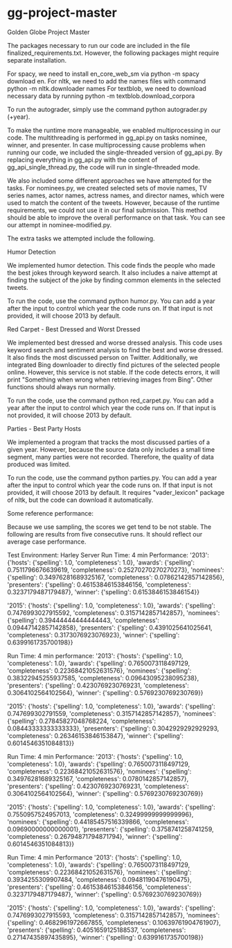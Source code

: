 # gg-project-master
Golden Globe Project Master

The packages necessary to run our code are included in the file finalized_requirements.txt. However, the following packages might require separate installation.

For spacy, we need to install en_core_web_sm via python -m spacy download en.
For nltk, we need to add the names files with command python -m nltk.downloader names
For textblob, we need to download necessary data by running python -m textblob.download_corpora

To run the autograder, simply use the command python autograder.py (+year).

To make the runtime more manageable, we enabled multiprocessing in our code. The multithreading is performed in gg_api.py on tasks nominee, winner, and presenter. In case multiprocessing cause problems when running our code, we included the single-threaded version of gg_api.py. By replacing everything in gg_api.py with the content of gg_api_single_thread.py, the code will run in single-threaded mode.

We also included some different approaches we have attempted for the tasks. For nominees.py, we created selected sets of movie names, TV series names, actor names, actress names, and director names, which were used to match the content of the tweets. However, because of the runtime requirements, we could not use it in our final submission. This method should be able to improve the overall performance on that task. You can see our attempt in nominee-modified.py.

The extra tasks we attempted include the following.

Humor Detection

We implemented humor detection. This code finds the people who made the best jokes through keyword search. It also includes a naive attempt at finding the subject of the joke by finding common elements in the selected tweets.

To run the code, use the command python humor.py. You can add a year after the input to control which year the code runs on. If that input is not provided, it will choose 2013 by default.

 Red Carpet - Best Dressed and Worst Dressed

 We implemented best dressed and worse dressed analysis. This code uses keyword search and sentiment analysis to find the best and worse dressed. It also finds the most discussed person on Twitter. Additionally, we integrated Bing downloader to directly find pictures of the selected people online. However, this service is not stable. If the code detects errors, it will print "Something when wrong when retrieving images from Bing". Other functions should always run normally.

To run the code, use the command python red_carpet.py. You can add a year after the input to control which year the code runs on. If that input is not provided, it will choose 2013 by default.

Parties - Best Party Hosts

We implemented a program that tracks the most discussed parties of a given year. However, because the source data only includes a small time segment, many parties were not recorded. Therefore, the quality of data produced was limited.

To run the code, use the command python parties.py. You can add a year after the input to control which year the code runs on. If that input is not provided, it will choose 2013 by default. It requires "vader_lexicon" package of nltk, but the code can download it automatically.

Some reference performance:

Because we use sampling, the scores we get tend to be not stable. The following are results from five consecutive runs. It should reflect our average case performance.

Test Environment: Harley Server
Run Time: 4 min
Performance:
'2013': {'hosts': {'spelling': 1.0, 'completeness': 1.0}, 'awards': {'spelling': 0.7511796676639619, 'completeness': 0.25270270270270273}, 'nominees': {'spelling': 0.34976281689325167, 'completeness': 0.07862142857142856}, 'presenters': {'spelling': 0.46153846153846156, 'completeness': 0.3237179487179487}, 'winner': {'spelling': 0.6153846153846154}}

'2015': {'hosts': {'spelling': 1.0, 'completeness': 1.0}, 'awards': {'spelling': 0.7476993027915592, 'completeness': 0.3157142857142857}, 'nominees': {'spelling': 0.39444444444444443, 'completeness': 0.09447142857142858}, 'presenters': {'spelling': 0.4391025641025641, 'completeness': 0.3173076923076923}, 'winner': {'spelling': 0.6399161735700198}}

Run Time: 4 min
performance:
'2013': {'hosts': {'spelling': 1.0, 'completeness': 1.0}, 'awards': {'spelling': 0.7650073118497129, 'completeness': 0.22368421052631576}, 'nominees': {'spelling': 0.38322945255937585, 'completeness': 0.09643095238095238}, 'presenters': {'spelling': 0.4230769230769231, 'completeness': 0.3064102564102564}, 'winner': {'spelling': 0.5769230769230769}}

'2015': {'hosts': {'spelling': 1.0, 'completeness': 1.0}, 'awards': {'spelling': 0.747699302791559, 'completeness': 0.3157142857142857}, 'nominees': {'spelling': 0.27845827048768224, 'completeness': 0.08443333333333333}, 'presenters': {'spelling': 0.3042929292929293, 'completeness': 0.26346153846153847}, 'winner': {'spelling': 0.6014546351084813}}

Run Time: 4 min
Performance:
'2013': {'hosts': {'spelling': 1.0, 'completeness': 1.0}, 'awards': {'spelling': 0.7650073118497129, 'completeness': 0.22368421052631576}, 'nominees': {'spelling': 0.34976281689325167, 'completeness': 0.0780142857142857}, 'presenters': {'spelling': 0.4230769230769231, 'completeness': 0.3064102564102564}, 'winner': {'spelling': 0.5769230769230769}}

'2015': {'hosts': {'spelling': 1.0, 'completeness': 1.0}, 'awards': {'spelling': 0.7550957524957013, 'completeness': 0.32499999999999996}, 'nominees': {'spelling': 0.44185457516339866, 'completeness': 0.09690000000000001}, 'presenters': {'spelling': 0.3758741258741259, 'completeness': 0.26794871794871794}, 'winner': {'spelling': 0.6014546351084813}}

Run Time: 4 min
Performance
'2013': {'hosts': {'spelling': 1.0, 'completeness': 1.0}, 'awards': {'spelling': 0.7650073118497129, 'completeness': 0.22368421052631576}, 'nominees': {'spelling': 0.3934255309907484, 'completeness': 0.09481190476190475}, 'presenters': {'spelling': 0.46153846153846156, 'completeness': 0.3237179487179487}, 'winner': {'spelling': 0.5769230769230769}}

'2015': {'hosts': {'spelling': 1.0, 'completeness': 1.0}, 'awards': {'spelling': 0.7476993027915593, 'completeness': 0.3157142857142857}, 'nominees': {'spelling': 0.4682961972667855, 'completeness': 0.10639761904761907}, 'presenters': {'spelling': 0.4051659125188537, 'completeness': 0.27147435897435895}, 'winner': {'spelling': 0.6399161735700198}}
